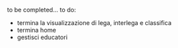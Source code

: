 to be completed...
to do:
- termina la visualizzazione di lega, interlega e classifica
- termina home
- gestisci educatori